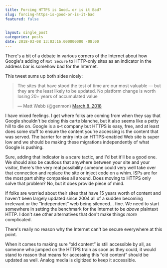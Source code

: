 ```yaml
---
title: Forcing HTTPS is Good… or is it Bad?
slug: forcing-https-is-good-or-is-it-bad
featured: false


layout: single_post
categories: posts
date: 2018-03-08 13:03:16.000000000 -08:00
---
```


There's a bit of a debate in various corners of the Internet about how Google's adding of `Not Secure` to HTTP-only sites as an indicator in the address bar is somehow bad for the Internet.

This tweet sums up both sides nicely:

<blockquote class="twitter-tweet">
The sites that have stood the test of time are our most valuable — but they are the least likely to be updated. No platform change is worth losing 20+ years of accumulated value

— Matt Webb (@genmon) [March 8, 2018](https://twitter.com/genmon/status/971686493004713984?ref_src=twsrc%5Etfw)
</blockquote>
<script async src="https://platform.twitter.com/widgets.js" charset="utf-8"></script>

I have mixed feelings. I get where folks are coming from when they say that Google shouldn't be doing this carte blanche, but it also seems like a petty hill to die on. Google is a s–t company but HTTPS is easy, free, and at least does some stuff to ensure the content you're accessing is the content that was served. The barrier for entry into an HTTPS-enabled Web site is super low and we should be making these migrations independently of what Google is pushing.

Sure, adding that indicator is a scare tactic, and I'd bet it'll be a good one. We should also be cautious that anywhere between your site and your visitor, there's the very real possibility someone could very well take over that connection and replace the site or inject code on a whim. ISPs are for the most part shitty companies all around. Does moving to HTTPS only solve that problem? No, but it does provide piece of mind.

If folks are worried about their sites that have 15 years worth of content and haven't been largely updated since 2004 all of a sudden becoming irrelevant or the “Independent” web being silenced… fine. We need to start somewhere in setting the benchmark for the Internet to be _above_ plaintext HTTP. I don't see other alternatives that don't make things _more_ complicated.

There's really no reason why the Internet can't be secure everywhere at this point.

When it comes to making sure “old content” is still accessible by all, as someone who jumped on the HTTPS train as soon as they could, it would stand to reason that means for accessing this “old content” should be updated as well. Analog media is digitized to keep it accessible.

